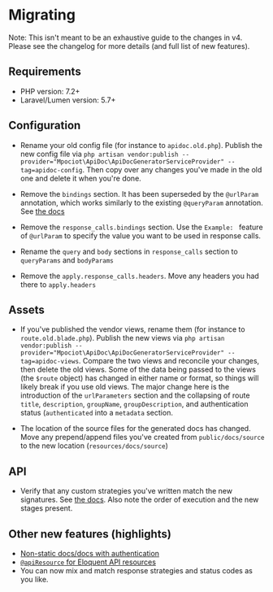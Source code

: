 # Migrating
Note: This isn't meant to be an exhaustive guide to the changes in v4. Please see the changelog for more details (and full list of new features).

## Requirements
- PHP version: 7.2+
- Laravel/Lumen version: 5.7+

## Configuration 
- Rename your old config file (for instance to `apidoc.old.php`). Publish the new config file via `php artisan vendor:publish --provider="Mpociot\ApiDoc\ApiDocGeneratorServiceProvider" --tag=apidoc-config`. Then copy over any changes you've made in the old one and delete it when you're done.

- Remove the `bindings` section. It has been superseded by the `@urlParam` annotation, which works similarly to the existing `@queryParam` annotation. See [the docs](documenting.html#specifying-request-parameters)

- Remove the `response_calls.bindings` section. Use the `Example: ` feature of `@urlParam` to specify the value you want to be used in response calls.

- Rename the `query` and `body` sections in `response_calls` section to `queryParams` and `bodyParams`

- Remove the `apply.response_calls.headers`. Move any headers you had there to `apply.headers` 

## Assets
- If you've published the vendor views, rename them (for instance to `route.old.blade.php`). Publish the new views via `php artisan vendor:publish --provider="Mpociot\ApiDoc\ApiDocGeneratorServiceProvider" --tag=apidoc-views`. Compare the two views and reconcile your changes, then delete the old views. Some of the data being passed to the views (the `$route` object) has changed in either name or format, so things will likely break if you use old views.
The major change here is the introduction of the `urlParameters` section and the collapsing of route `title`, `description`, `groupName`, `groupDescription`, and authentication status (`authenticated` into a `metadata` section.

- The location of the source files for the generated docs has changed. Move any prepend/append files you've created from `public/docs/source` to the new location (`resources/docs/source`)

## API
- Verify that any custom strategies you've written match the new signatures. See [the docs](plugins.html#strategies). Also note the order of execution and the new stages present.

## Other new features (highlights)
- [Non-static docs/docs with authentication](config.html#type)
- [`@apiResource` for Eloquent API resources](documenting.html#apiresource-apiresourcecollection-and-apiresourcemodel)
- You can now mix and match response strategies and status codes as you like.
